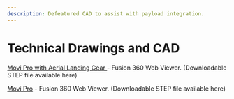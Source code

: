 ```yaml
---
description: Defeatured CAD to assist with payload integration.
---
```


# Technical Drawings and CAD

  
​[Movi Pro with Aerial Landing Gear ](https://a360.co/3qihIA2)- Fusion 360 Web Viewer. \(Downloadable STEP file available here\)

[Movi Pro](https://a360.co/3ocLrZj) - Fusion 360 Web Viewer. \(Downloadable STEP file available here\)



